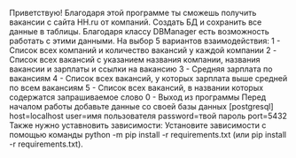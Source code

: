 Приветствую! Благодаря этой программе ты сможешь получить вакансии с сайта HH.ru от компаний. Создать БД и сохранить все данные в таблицы. Благодаря классу DBManager есть возможность работать с этими данными. На выбор 5 вариантов взаимодействия:
1 - Список всех компаний и количество вакансий у каждой компании
2 - Cписок всех вакансий с указанием названия компании, названия вакансии и зарплаты и ссылки на вакансию
3 - Средняя зарплата по вакансиям
4 - Список всех вакансий, у которых зарплата выше средней по всем вакансиям
5 - Список всех вакансий, в названии которых содержатся запрашиваемое слово
0 - Выход из программы
Перед началом работы добавьте данные со своей базы данных
[postgresql]
host=localhost
user=имя пользователя
password=твой пароль
port=5432
Также нужно уставновить зависимости:
Установите зависимости с помощью команды python -m pip install -r requirements.txt (или pip install -r requirements.txt).
